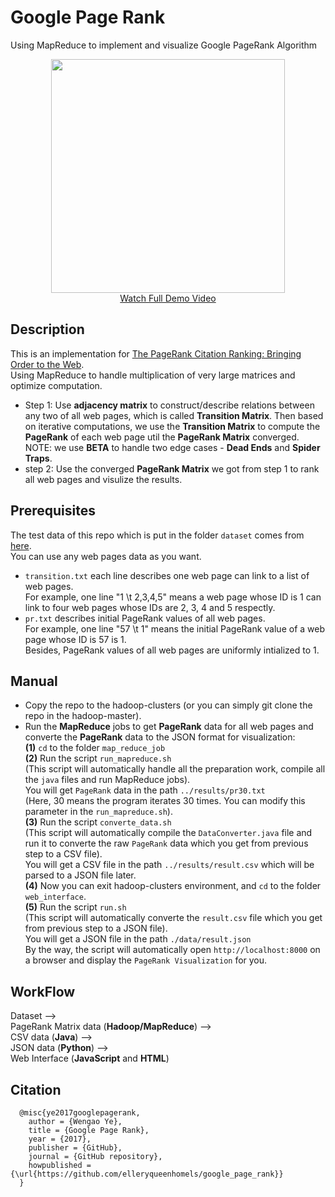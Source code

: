 # Google Page Rank

Using MapReduce to implement and visualize Google PageRank Algorithm

<div align="center">
  <img src="https://user-images.githubusercontent.com/13844740/33436934-692d9412-d621-11e7-8bc1-b2213eeb3289.gif" height="374px">
</div>
<div align="center">
  <a href="https://youtu.be/VIeWJLxWAqc">Watch Full Demo Video</a>
</div>

## Description
This is an implementation for [The PageRank Citation Ranking: Bringing Order to the Web](http://ilpubs.stanford.edu:8090/422/1/1999-66.pdf).<br/>Using MapReduce to handle multiplication of very large matrices and optimize computation.<br/>
- Step 1: Use <b>adjacency matrix</b> to construct/describe relations between any two of all web pages, which is called <b>Transition Matrix</b>. Then based on iterative computations, we use the <b>Transition Matrix</b> to compute the <b>PageRank</b> of each web page util the <b>PageRank Matrix</b> converged. NOTE: we use <b>BETA</b> to handle two edge cases - <b>Dead Ends</b> and <b>Spider Traps</b>.
- step 2: Use the converged <b>PageRank Matrix</b> we got from step 1 to rank all web pages and visulize the results.

## Prerequisites
The test data of this repo which is put in the folder `dataset` comes from [here](https://www.limfinity.com/ir/).<br/>You can use any web pages data as you want.
- `transition.txt` each line describes one web page can link to a list of web pages.<br/>For example, one line "1 \t 2,3,4,5" means a web page whose ID is 1 can link to four web pages whose IDs are 2, 3, 4 and 5 respectly.
- `pr.txt` describes initial PageRank values of all web pages.<br/>For example, one line "57 \t 1" means the initial PageRank value of a web page whose ID is 57 is 1.<br/>Besides, PageRank values of all web pages are uniformly intialized to 1.

## Manual
- Copy the repo to the hadoop-clusters (or you can simply git clone the repo in the hadoop-master).
- Run the <b>MapReduce</b> jobs to get <b>PageRank</b> data for all web pages and converte the <b>PageRank</b> data to the JSON format for visualization:</br>
<b>(1)</b> `cd` to the folder `map_reduce_job`<br/><b>(2)</b> Run the script `run_mapreduce.sh`<br/>(This script will automatically handle all the preparation work, compile all the `java` files and run MapReduce jobs).<br/>You will get `PageRank` data in the path `../results/pr30.txt`<br/>(Here, 30 means the program iterates 30 times. You can modify this parameter in the `run_mapreduce.sh`).<br/><b>(3)</b> Run the script `converte_data.sh`<br/>(This script will automatically compile the `DataConverter.java` file and run it to converte the raw `PageRank` data which you get from previous step to a CSV file).<br/>You will get a CSV file in the path `../results/result.csv` which will be parsed to a JSON file later.<br/><b>(4)</b> Now you can exit hadoop-clusters environment, and `cd` to the folder `web_interface`.<br/><b>(5)</b> Run the script `run.sh`<br/>(This script will automatically converte the `result.csv` file which you get from previous step to a JSON file).<br/>You will get a JSON file in the path `./data/result.json`<br/>By the way, the script will automatically open `http://localhost:8000` on a browser and display the `PageRank Visualization` for you.

## WorkFlow
Dataset --> <br/>PageRank Matrix data (<b>Hadoop/MapReduce</b>) --> <br/>CSV data (<b>Java</b>) --> <br/>JSON data (<b>Python</b>) --> <br/>Web Interface (<b>JavaScript</b> and <b>HTML</b>)

## Citation
```
  @misc{ye2017googlepagerank,
    author = {Wengao Ye},
    title = {Google Page Rank},
    year = {2017},
    publisher = {GitHub},
    journal = {GitHub repository},
    howpublished = {\url{https://github.com/elleryqueenhomels/google_page_rank}}
  }
```

